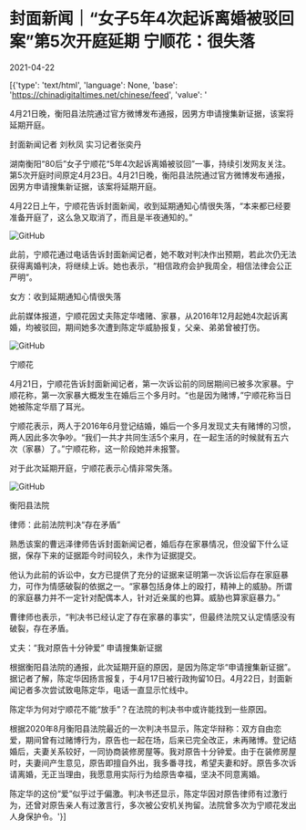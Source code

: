 # 封面新闻｜“女子5年4次起诉离婚被驳回案”第5次开庭延期 宁顺花：很失落

2021-04-22

[{'type': 'text/html', 'language': None, 'base': 'https://chinadigitaltimes.net/chinese/feed', 'value': '

4月21日晚，衡阳县法院通过官方微博发布通报，因男方申请搜集新证据，该案将延期开庭。



封面新闻记者 刘秋凤 实习记者张奕丹

湖南衡阳“80后”女子宁顺花“5年4次起诉离婚被驳回”一事，持续引发网友关注。第5次开庭时间原定4月23日。4月21日晚，衡阳县法院通过官方微博发布通报，因男方申请搜集新证据，该案将延期开庭。

4月22日上午，宁顺花告诉封面新闻，收到延期通知心情很失落，“本来都已经要准备开庭了，这么急又取消了，而且是半夜通知的。”

![GitHub](https://chinadigitaltimes.net/chinese/files/2021/04/post-665164-60812a4c5f395.png)

此前，宁顺花通过电话告诉封面新闻记者，她不敢对判决作出预期，若此次仍无法获得离婚判决，将继续上诉。她也表示，“相信政府会护我周全，相信法律会公正严明”。

女方：收到延期通知心情很失落

此前媒体报道，宁顺花因丈夫陈定华嗜赌、家暴，从2016年12月起她4次起诉离婚，均被驳回，期间她多次遭到陈定华威胁报复，父亲、弟弟曾被打伤。

![GitHub](https://chinadigitaltimes.net/chinese/files/2021/04/post-665164-60812a4fbb3d1.png)

 宁顺花 

4月21日，宁顺花告诉封面新闻记者，第一次诉讼前的同居期间已被多次家暴。宁顺花称，第一次家暴大概发生在婚后三个多月时。“也是因为赌博，”宁顺花称当日她被陈定华扇了耳光。

宁顺花表示，两人于2016年6月登记结婚，婚后一个多月发现丈夫有赌博的习惯，两人因此多次争吵。“我们一共才共同生活5个来月，在一起生活的时候就有五六次（家暴）了。”宁顺花称，这一阶段她并未报警。

对于此次延期开庭，宁顺花表示心情非常失落。

![GitHub](https://chinadigitaltimes.net/chinese/files/2021/04/post-665164-60812a5163ba0.png)

 衡阳县法院 

律师：此前法院判决“存在矛盾”

熟悉该案的曹远泽律师告诉封面新闻记者，婚后存在家暴情况，但没留下什么证据，保存下来的证据距今时间较久，未作为证据提交。

他认为此前的诉讼中，女方已提供了充分的证据来证明第一次诉讼后存在家庭暴力，可作为情感破裂的依据之一。“家暴包括身体上的殴打，精神上的威胁。所谓的家庭暴力并不一定针对配偶本人，针对近亲属的也算。威胁也算家庭暴力。”

曹律师也表示，“判决书已经认定了存在家暴的事实”，但最终法院又认定情感没有破裂，存在矛盾。

丈夫：“我对原告十分钟爱” 申请搜集新证据

根据衡阳县法院的通报，此次延期开庭的原因，是因为陈定华“申请搜集新证据”。据记者了解，陈定华因扬言报复，于4月17日被行政拘留10日。4月22日，封面新闻记者多次尝试致电陈定华，电话一直显示忙线中。

陈定华为何对宁顺花不能“放手”？在法院的判决书中或许能找到一些原因。

根据2020年8月衡阳县法院最近的一次判决书显示，陈定华辩称：双方自由恋爱，期间曾有过赌博行为，原告也一起在场，后来已完全改正，未再赌博。登记结婚后，夫妻关系较好，一同协商装修房屋等。我对原告十分钟爱。由于在装修房屋时，夫妻间产生意见，原告即擅自外出，我多番寻找，希望夫妻和好。原告多次诉请离婚，无正当理由，我愿意用实际行为给原告幸福，坚决不同意离婚。

陈定华的这份“爱”似乎过于偏激。判决书还显示，陈定华因对原告律师有过激行为，还曾对原告亲人有过激言行，多次被公安机关拘留。法院曾多次为宁顺花发出人身保护令。'}]